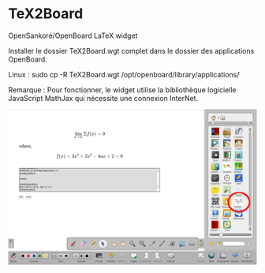 # TeX2Board
OpenSankoré/OpenBoard LaTeX widget

Installer le dossier TeX2Board.wgt complet dans le dossier des applications OpenBoard.

Linux : sudo cp -R TeX2Board.wgt /opt/openboard/library/applications/

Remarque : Pour fonctionner, le widget utilise la bibliothèque logicielle JavaScript MathJax qui nécessite une connexion InterNet.

<img src="Screenshot_20220922_172625.png" width="640">


